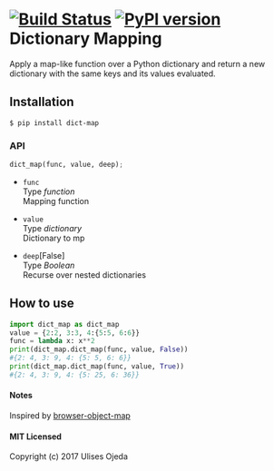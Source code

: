 [![Build Status](https://travis-ci.org/ulisesojeda/dictionary_map.svg?branch=master)](https://travis-ci.org/ulisesojeda/dictionary_map) 
[![PyPI version](https://badge.fury.io/py/dict-map.svg)](https://badge.fury.io/py/dict-map)
Dictionary Mapping
=======================

Apply a map-like function over a Python dictionary and return a new dictionary
with the same keys and its values evaluated.

## Installation
`$ pip install dict-map`

### API
```python
dict_map(func, value, deep);
```
- `func`  
  Type *function*  
  Mapping function

- `value`  
  Type *dictionary*  
  Dictionary to mp

- `deep`[False]  
  Type *Boolean*  
  Recurse over nested dictionaries

## How to use
```python
import dict_map as dict_map
value = {2:2, 3:3, 4:{5:5, 6:6}}
func = lambda x: x**2
print(dict_map.dict_map(func, value, False))
#{2: 4, 3: 9, 4: {5: 5, 6: 6}}
print(dict_map.dict_map(func, value, True))
#{2: 4, 3: 9, 4: {5: 25, 6: 36}}
```

#### Notes
Inspired by [browser-object-map](https://github.com/juliomatcom/browser-object-map)

#### MIT Licensed
Copyright (c) 2017 Ulises Ojeda
